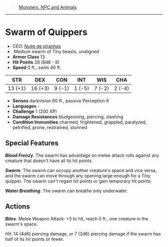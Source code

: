 ﻿---
!MonsterItem
Family: MonsterVO
Type: swarm of Tiny beasts
Size: Medium
Alignment: unaligned
ArmorClass: 13
HitPoints: 28 (8d8 - 8)
Speed: 0 ft., swim 40 ft.
Strength: 13 (+1)
Dexterity: 16 (+3)
Constitution: ' 9 (-1)'
Intelligence: ' 1 (-5)'
Wisdom: ' 7 (-2)'
Charisma: ' 2 (-4)'
ConditionImmunities: charmed, frightened, grappled, paralyzed, petrified, prone, restrained, stunned
DamageResistances: bludgeoning, piercing, slashing
Senses: darkvision 60 ft., passive Perception 8
Languages: '-'
Challenge: 1 (200 XP)
Id: monsters_vo.md#swarm-of-quippers
ParentLink: monsters_vo.md#monsters-npc-and-animals
Name: Swarm of Quippers
ParentName: Monsters, NPC and Animals
NameLevel: 1
AltName: '[Nuée de piranhas](hd_monsters_nuee_de_piranhas.md)'
Attributes: {}
---
> [Monsters, NPC and Animals](srd_monsters.md)

---

# Swarm of Quippers

- CEO: [Nuée de piranhas](hd_monsters_nuee_de_piranhas.md)
-  Medium swarm of Tiny beasts, unaligned
- **Armor Class** 13
- **Hit Points** 28 (8d8 - 8)
- **Speed** 0 ft., swim 40 ft.

|STR|DEX|CON|INT|WIS|CHA|
|---|---|---|---|---|---|
|13 (+1)|16 (+3)| 9 (-1)| 1 (-5)| 7 (-2)| 2 (-4)|

- **Senses** darkvision 60 ft., passive Perception 8
- **Languages** -
- **Challenge** 1 (200 XP)
- **Damage Resistances** bludgeoning, piercing, slashing
- **Condition Immunities** charmed, frightened, grappled, paralyzed, petrified, prone, restrained, stunned

## Special Features

**_Blood Frenzy_**. The swarm has advantage on melee attack rolls against any creature that doesn't have all its hit points.

**_Swarm_**. The swarm can occupy another creature's space and vice versa, and the swarm can move through any opening large enough for a Tiny quipper. The swarm can't regain hit points or gain temporary hit points.

**_Water Breathing_**. The swarm can breathe only underwater.

## Actions

**_Bites_**. Melee Weapon Attack: +5 to hit, reach 0 ft., one creature in the swarm's space.

_Hit_: 14 (4d6) piercing damage, or 7 (2d6) piercing damage if the swarm has half of its hit points or fewer.

